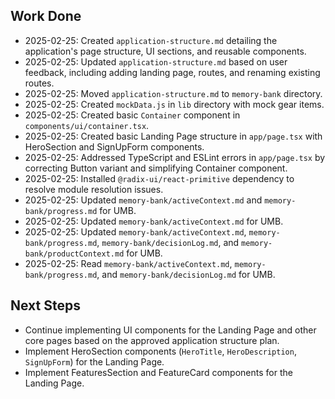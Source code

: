 ## Work Done

- 2025-02-25: Created `application-structure.md` detailing the application's page structure, UI sections, and reusable components.
- 2025-02-25: Updated `application-structure.md` based on user feedback, including adding landing page, routes, and renaming existing routes.
- 2025-02-25: Moved `application-structure.md` to `memory-bank` directory.
- 2025-02-25: Created `mockData.js` in `lib` directory with mock gear items.
- 2025-02-25: Created basic `Container` component in `components/ui/container.tsx`.
- 2025-02-25: Created basic Landing Page structure in `app/page.tsx` with HeroSection and SignUpForm components.
- 2025-02-25: Addressed TypeScript and ESLint errors in `app/page.tsx` by correcting Button variant and simplifying Container component.
- 2025-02-25: Installed `@radix-ui/react-primitive` dependency to resolve module resolution issues.
- 2025-02-25: Updated `memory-bank/activeContext.md` and `memory-bank/progress.md` for UMB.
- 2025-02-25: Updated `memory-bank/activeContext.md` for UMB.
- 2025-02-25: Updated `memory-bank/activeContext.md`, `memory-bank/progress.md`, `memory-bank/decisionLog.md`, and `memory-bank/productContext.md` for UMB.
- 2025-02-25: Read `memory-bank/activeContext.md`, `memory-bank/progress.md`, and `memory-bank/decisionLog.md` for UMB.

## Next Steps

- Continue implementing UI components for the Landing Page and other core pages based on the approved application structure plan.
- Implement HeroSection components (`HeroTitle`, `HeroDescription`, `SignUpForm`) for the Landing Page.
- Implement FeaturesSection and FeatureCard components for the Landing Page.
